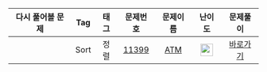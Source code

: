 | 다시 풀어볼 문제 | Tag                          | 태그                | 문제번호    | 문제이름    | 난이도    | 문제풀이    |
| :------:  | :--------------------------: | :-----------------: | :------:  | :------:  |  :------:  | :------:  |
|   | Sort | 정렬 | <a href="https://www.acmicpc.net/problem/11399">11399</a> | <a href="https://www.acmicpc.net/problem/11399">ATM</a> | <img height="25px" width="25px" src="https://static.solved.ac/tier_small/7.svg"/> | [바로가기](./정렬/11399-ATM.py) |
